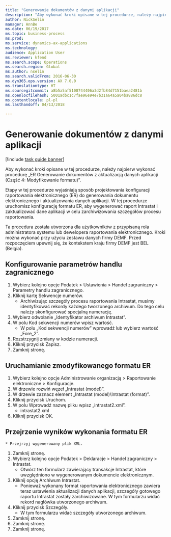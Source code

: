 ```yaml
--- 
title: "Generowanie dokumentów z danymi aplikacji"
description: "Aby wykonać kroki opisane w tej procedurze, należy najpierw wykonać procedurę „ER Generowanie dokumentów z aktualizacją danych aplikacji (Część 4 — Modyfikowanie formatu)”."
author: NickSelin
manager: AnnBe
ms.date: 06/19/2017
ms.topic: business-process
ms.prod: 
ms.service: dynamics-ax-applications
ms.technology: 
audience: Application User
ms.reviewer: kfend
ms.search.scope: Operations
ms.search.region: Global
ms.author: nselin
ms.search.validFrom: 2016-06-30
ms.dyn365.ops.version: AX 7.0.0
ms.translationtype: HT
ms.sourcegitcommit: a8b5a5af5108744406a3d2fb84d7151baea2481b
ms.openlocfilehash: 5001adbc1c7fae96e94e7b31a64a5a04ba886dc8
ms.contentlocale: pl-pl
ms.lasthandoff: 04/13/2018

---
```

# <a name="generate-documents-with-application-data"></a>Generowanie dokumentów z danymi aplikacji

[!include [task guide banner](../../includes/task-guide-banner.md)]

Aby wykonać kroki opisane w tej procedurze, należy najpierw wykonać procedurę „ER Generowanie dokumentów z aktualizacją danych aplikacji (Część 4: Modyfikowanie formatu)”.



Etapy w tej procedurze wyjaśniają sposób projektowania konfiguracji raportowania elektronicznego (ER) do generowania dokumentu elektronicznego i aktualizowania danych aplikacji. W tej procedurze uruchomisz konfigurację formatu ER, aby wygenerować raport Intrastat i zaktualizować dane aplikacji w celu zarchiwizowania szczegółów procesu raportowania.



Ta procedura została utworzona dla użytkowników z przypisaną rola administratora systemu lub dewelopera raportowania elektronicznego. Kroki można wykonać przy użyciu zestawu danych firmy DEMF. Przed rozpoczęciem upewnij się, że kontekstem kraju firmy DEMF jest BEL (Belgia).


## <a name="set-up-foreign-trade-parameters"></a>Konfigurowanie parametrów handlu zagranicznego
1. Wybierz kolejno opcje Podatek > Ustawienia > Handel zagraniczny > Parametry handlu zagranicznego.
2. Kliknij kartę Sekwencje numerów.
    * Archiwizując szczegóły procesu raportowania Intrastat, musimy identyfikować rekordy każdego tworzonego archiwum. Do tego celu należy skonfigurować specjalną numerację.  
3. Wybierz odwołanie „Identyfikator archiwum Intrastat”.
4. W polu Kod sekwencji numerów wpisz wartość.
    * W polu „Kod sekwencji numerów” wprowadź lub wybierz wartość „Fore_2”.  
5. Rozstrzygnij zmiany w kodzie numeracji.
6. Kliknij przycisk Zapisz.
7. Zamknij stronę.

## <a name="run-modified-er-format"></a>Uruchamianie zmodyfikowanego formatu ER
1. Wybierz kolejno opcje Administrowanie organizacją > Raportowanie elektroniczne > Konfiguracje.
2. W drzewie rozwiń węzeł „Intrastat (model)”.
3. W drzewie zaznacz element „Intrastat (model)\Intrastat (format)”.
4. Kliknij przycisk Uruchom.
5. W polu Wprowadź nazwę pliku wpisz „intrastat2.xml”.
    * intrastat2.xml  
6. Kliknij przycisk OK.

## <a name="review-er-format-executions-results"></a>Przejrzenie wyników wykonania formatu ER
    * Przejrzyj wygenerowany plik XML.  
1. Zamknij stronę.
2. Wybierz kolejno opcje Podatek > Deklaracje > Handel zagraniczny > Intrastat.
    * Otwórz ten formularz zawierający transakcje Intrastat, które uwzględniono w wygenerowanym dokumencie elektronicznym.  
3. Kliknij opcję Archiwum Intrastat.
    * Ponieważ wykonany format raportowania elektronicznego zawiera teraz ustawienia aktualizacji danych aplikacji, szczegóły gotowego raportu Intrastat zostały zarchiwizowane. W tym formularzu widać rekord nagłówka utworzonego archiwum.  
4. Kliknij przycisk Szczegóły.
    * W tym formularzu widać szczegóły utworzonego archiwum.  
5. Zamknij stronę.
6. Zamknij stronę.
7. Zamknij stronę.


